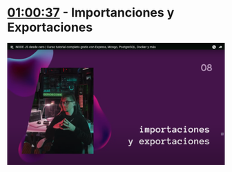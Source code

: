 # [01:00:37](https://www.youtube.com/watch?v=I17ln313Pjk&t=3637s) - Importanciones y Exportaciones

![1748906007370](image/Importaciones/1748906007370.png)
